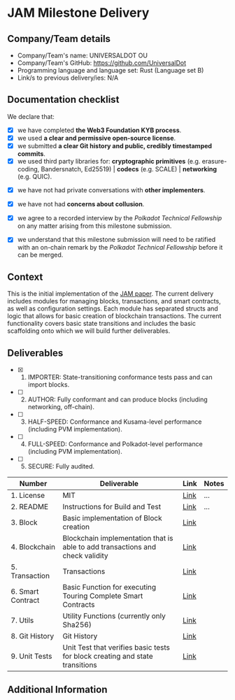 # JAM Milestone Delivery 


## Company/Team details

- Company/Team's name: UNIVERSALDOT OU
- Company/Team's GitHub: https://github.com/UniversalDot
- Programming language and language set: Rust (Language set B)
- Link/s to previous delivery/ies: N/A


## Documentation checklist


We declare that:

- [x] we have completed **the Web3 Foundation KYB process**.
- [x] we used **a clear and permissive open-source license**.
- [x] we submitted **a clear Git history and public, credibly timestamped commits**.
- [x] we used third party libraries for: **cryptographic primitives** (e.g. erasure-coding, Bandersnatch, Ed25519) | **codecs** (e.g. SCALE) | **networking** (e.g. QUIC).
<!-- - [ ] we provided **Gas, trie/DB, signature-verification, and availability (EC/DB) performance tests** to be run on standard hardware.
- [ ] we viewed the following **JAM implementation code** before | during our implementation. -->
- [x] we have not had private conversations with **other implementers**.
- [x] we have not had **concerns about collusion**.
- [x] we agree to a recorded interview by the *Polkadot Technical Fellowship* on any matter arising from this milestone submission.
- [x] we understand that this milestone submission will need to be ratified with an on-chain remark by the *Polkadot Technical Fellowship* before it can be merged.



## Context


This is the initial implementation of the [JAM paper](https://graypaper.com/). The current delivery includes modules for managing blocks, transactions, and smart contracts, as well as configuration settings. Each module has separated structs and logic that allows for basic creation of blockchain transactions. The current functionality covers basic state transitions and includes the basic scaffolding onto which we will build further deliverables. 


## Deliverables


- [x] 1. IMPORTER: State-transitioning conformance tests pass and can import blocks.
- [ ] 2. AUTHOR: Fully conformant and can produce blocks (including networking, off-chain).
- [ ] 3. HALF-SPEED: Conformance and Kusama-level performance (including PVM implementation).
- [ ] 4. FULL-SPEED: Conformance and Polkadot-level performance (including PVM implementation).
- [ ] 5. SECURE: Fully audited.




| Number	| Deliverable	| Link	 | Notes |
|---------|-------------|--------|-------|
|1. License	      | MIT	        | [Link](https://github.com/UniversalDot/JAM/blob/master/LICENSE)	   |...    |
|2.	README      | Instructions for Build and Test        | [Link](https://github.com/UniversalDot/JAM/blob/master/README.md)	   |...    |
|3.	Block      |Basic implementation of Block creation        | [Link](https://github.com/UniversalDot/JAM/blob/master/jam/src/block.rs)  |  |
|4. Blockchain	      | Blockchain implementation that is able to add transactions and check validity	        | [Link](https://github.com/UniversalDot/JAM/blob/master/jam/src/blockchain.rs)	   |  |
|5.	Transaction      | Transactions         | [Link](https://github.com/UniversalDot/JAM/blob/master/jam/src/transaction.rs)	   |   |
|6. Smart Contract      | Basic Function for executing Touring Complete Smart Contracts	        | [Link](https://github.com/UniversalDot/JAM/blob/master/jam/src/smart_contract.rs)	   |    |
|7.	Utils      | Utility Functions (currently only Sha256)      | [Link](https://github.com/UniversalDot/JAM/blob/master/jam/src/utils.rs)	   |  |
|8.	Git History      | Git History     | [Link](https://github.com/UniversalDot/JAM/commits/master/)	   |   |
|9.	Unit Tests    | Unit Test that verifies basic tests for block creating and state transitions   | [Link](https://github.com/UniversalDot/JAM/blob/master/jam/tests/tests.rs)	   |   |


## Additional Information






